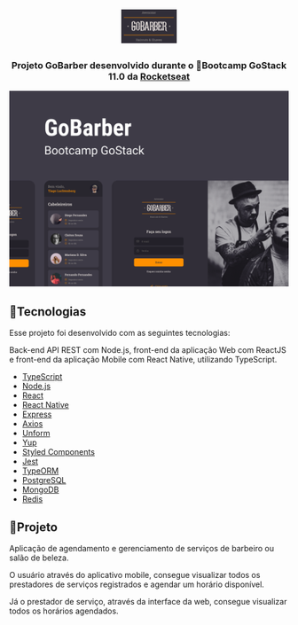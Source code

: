 <h1 align="center">
 <img alt="GoBarber" src="images/LogoGoBarber.png?raw=true" width="20%"/>
</h1>
<h3 align="center">
 Projeto GoBarber desenvolvido durante o 🚀Bootcamp GoStack 11.0 da <a href="https://rocketseat.com.br/">Rocketseat</a>
</h3>
<p align="center">
 <img alt="Projeto" src="images/GoBarber.png?raw=true"/>
</p>

## 📌Tecnologias
Esse projeto foi desenvolvido com as seguintes tecnologias:

Back-end API REST com Node.js, front-end da aplicação Web com ReactJS e front-end da aplicação Mobile com React Native, utilizando TypeScript.

- [TypeScript](https://www.npmjs.com/package/typescript)
- [Node.js](https://nodejs.org/en/)
- [React](https://reactjs.org)
- [React Native](https://facebook.github.io/react-native/)
- [Express](https://expressjs.com/)
- [Axios](https://github.com/axios/axios)
- [Unform](https://unform.dev/)
- [Yup](https://github.com/jquense/yup)
- [Styled Components](https://styled-components.com/)
- [Jest](https://jestjs.io/)
- [TypeORM](https://typeorm.io/#/)
- [PostgreSQL](https://www.postgresql.org/)
- [MongoDB](https://www.mongodb.com/)
- [Redis](https://redis.io/)

## 📌Projeto
Aplicação de agendamento e gerenciamento de serviços de barbeiro ou salão de beleza.

O usuário através do aplicativo mobile, consegue visualizar todos os prestadores de serviços registrados e agendar um horário disponível.

Já o prestador de serviço, através da interface da web, consegue visualizar todos os horários agendados.
